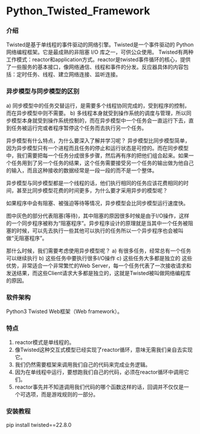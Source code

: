 # Python_Twisted_Framework

### 介绍

Twisted是基于单线程的事件驱动的网络引擎。Twisted是一个事件驱动的 Python 网络编程框架。它是最成熟的非阻塞 I/O 库之一，可供公众使用。 Twisted有两种工作模式：reactor和application方式。reactor是twisted事件循环的核心，提供了一些服务的基本接口，像网络通信、线程和事件的分发。反应器具体的内容包括：定时任务、线程、建立网络连接、监听连接。

###  

### 异步模型与同步模型的区别

a) 同步模型中的任务交替运行，是需要多个线程协同完成的，受到程序的控制，而在异步模型中则不需要。 b) 多线程本身就受到操作系统的调度与管理，所以同步模型本身就受到操作系统控制的，而在异步模型中一个任务会一直运行下去，直到任务被运行完或者程序暂停这个任务而去执行另一个任务。

异步模型有什么特点，为什么要深入了解并学习呢？ 异步模型比同步模型简单，因为异步模型只有一个进程而且任务的停止和运行状态是可控的。而在同步模型中，我们需要把每一个任务分成很多步骤，然后再有序的把他们组合起来。如果一个任务用到了另一个任务的结果，这个任务需要接受另一个任务的输出做为他自己的输入，而且这种接收的数据经常是一段一段的而不是一个整体。

异步模型与同步模型都是一个线程的话，他们执行相同的任务应该花费相同的时间，甚至比同步模型花费的时间更多，为什么要才采用异步的模型呢？

如果程序中会有阻塞、被强迫等待等情况，异步模型会比同步模型运行速度快。

图中灰色的部分代表阻塞(等待)，其中阻塞的原因很多时候是由于I/O操作，这样的一个同步程序被称为“阻塞程序”。异步程序设计的原理就是当其中一个任务被阻塞的时候，可以先去执行一些其他可以执行的任务所以一个异步程序也会被叫做“无阻塞程序”。

那什么时候，我们需要考虑使用异步模型呢？ a) 有很多任务，经常总有一个任务可以继续执行 b) 这些任务中要执行很多I/O操作 c) 这些任务大多都是独立的 这些优势，非常适合一个非常繁忙的Web Server，每一个任务代表了一次接收请求和发送结果，而这些Client请求大多都是独立的，这就是Twisted被叫做网络编程库的原因。

### 软件架构

Python3 Twisted Web框架（Web framework）。

### 特点

1. reactor模式是单线程的。
2. 像Twisted这种交互式模型已经实现了reactor循环，意味无需我们亲自去实现它。
3. 我们仍然需要框架来调用我们自己的代码来完成业务逻辑。
4. 因为在单线程中运行，要想跑我们自己的代码，必须在reactor循环中调用它们。
5. reactor事先并不知道调用我们代码的哪个函数这样的话，回调并不仅仅是一个可选项，而是游戏规则的一部分。

### 安装教程

pip install twisted==22.8.0


